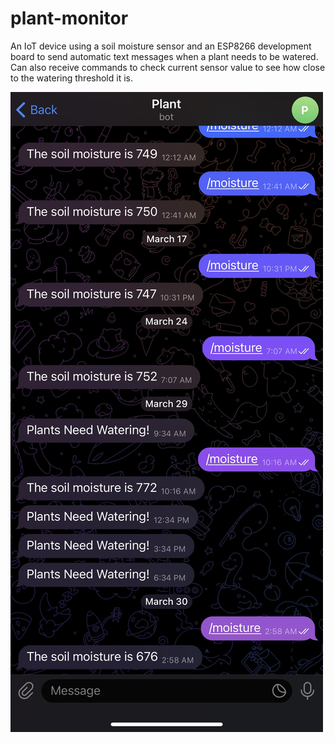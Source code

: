 # plant-monitor
An IoT device using a soil moisture sensor and an ESP8266 development board to send automatic text messages when a plant needs to be watered. Can also receive commands to check current sensor value to see how close to the watering threshold it is.

<img src="telegram-screenshot.png" alt="telegram screenshot">
